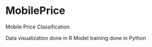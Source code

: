 # MobilePrice
Mobile Price Classification

Data visualization done in R
Model training done in Python
